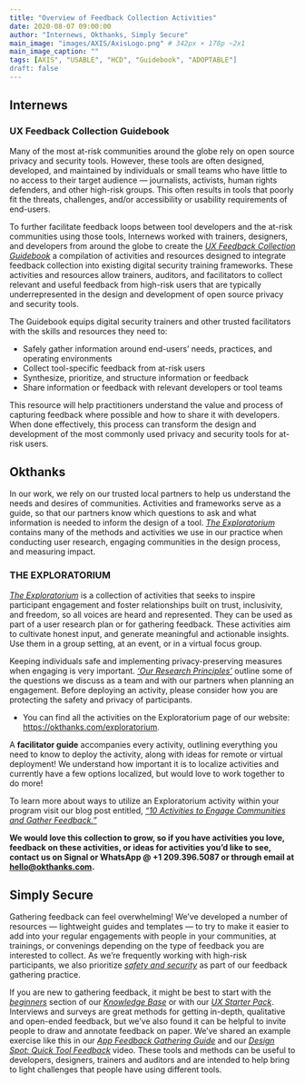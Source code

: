 ```yaml
---
title: "Overview of Feedback Collection Activities"
date: 2020-08-07 09:00:00
author: "Internews, Okthanks, Simply Secure"
main_image: "images/AXIS/AxisLogo.png" # 342px × 178p ~2x1
main_image_caption: ""
tags: [AXIS", "USABLE", "HCD", "Guidebook", "ADOPTABLE"]
draft: false
---
```


## Internews

### UX Feedback Collection Guidebook

Many of the most at-risk communities around the globe rely on open source privacy and security tools. However, these tools are often designed, developed, and maintained by individuals or small teams who have little to no access to their target audience — journalists, activists, human rights defenders, and other high-risk groups. This often results in tools that poorly fit the threats, challenges, and/or accessibility or usability requirements of end-users.

To further facilitate feedback loops between tool developers and the at-risk communities using those tools, Internews worked with trainers, designers, and developers from around the globe to create the *[UX Feedback Collection Guidebook](https://usable.tools/guidebook/)* a compilation of activities and resources designed to integrate feedback collection into existing digital security training frameworks. These activities and resources allow trainers, auditors, and facilitators to collect relevant and useful feedback from high-risk users that are typically underrepresented in the design and development of open source privacy and security tools.

The Guidebook equips digital security trainers and other trusted facilitators with the skills and resources they need to:

- Safely gather information around end-users’ needs, practices, and operating environments
- Collect tool-specific feedback from at-risk users
- Synthesize, prioritize, and structure information or feedback
- Share information or feedback with relevant developers or tool teams

This resource will help practitioners understand the value and process of capturing feedback where possible and how to share it with developers. When done effectively, this process can transform the design and development of the most commonly used privacy and security tools for at-risk users.

## Okthanks

In our work, we rely on our trusted local partners to help us understand the needs and desires of communities. Activities and frameworks serve as a guide, so that our partners know which questions to ask and what information is needed to inform the design of a tool. *[The Exploratorium](https://www.okthanks.com/exploratorium)* contains many of the methods and activities we use in our practice when conducting user research, engaging communities in the design process, and measuring impact.

### THE EXPLORATORIUM

*[The Exploratorium](https://www.okthanks.com/exploratorium)* is a collection of activities that seeks to inspire participant engagement and foster relationships built on trust, inclusivity, and freedom, so all voices are heard and represented. They can be used as part of a user research plan or for gathering feedback. These activities aim to cultivate honest input, and generate meaningful and actionable insights. Use them in a group setting, at an event, or in a virtual focus group.

Keeping individuals safe and implementing privacy-preserving measures when engaging is very important. *[‘Our Research Principles’](https://okthanks.com/our-research-principles)* outline some of the questions we discuss as a team and with our partners when planning an engagement. Before deploying an activity, please consider how you are protecting the safety and privacy of participants.

- You can find all the activities on the Exploratorium page of our website: https://okthanks.com/exploratorium.

A **facilitator guide** accompanies every activity, outlining everything you need to know to deploy the activity, along with ideas for remote or virtual deployment! We understand how important it is to localize activities and currently have a few options localized, but would love to work together to do more!

To learn more about ways to utilize an Exploratorium activity within your program visit our blog post entitled, *[“10 Activities to Engage Communities and Gather Feedback.”](https://okthanks.com/blog/12activities-engage-communities-feedback-2019/8/23)*

**We would love this collection to grow, so if you have activities you love, feedback on these activities, or ideas for activities you’d like to see, contact us on Signal or WhatsApp @ +1 209.396.5087 or through email at hello@okthanks.com.**

## Simply Secure

Gathering feedback can feel overwhelming! We’ve developed a number of resources — lightweight guides and templates — to try to make it easier to add into your regular engagements with people in your communities, at trainings, or convenings depending on the type of feedback you are interested to collect. As we’re frequently working with high-risk participants, we also prioritize *[safety and security](https://simplysecure.org/blog/design-spot-high-risk-research)* as part of our feedback gathering practice.  

If you are new to gathering feedback, it might be best to start with the *[beginners](https://simplysecure.org/knowledge-base/beginners/)* section of our *[Knowledge Base](https://simplysecure.org/knowledge-base/)* or with our *[UX Starter Pack](https://simplysecure.org/ux-starter-pack/)*. Interviews and surveys are great methods for getting in-depth, qualitative and open-ended feedback, but we’ve also found it can be helpful to invite people to draw and annotate feedback on paper. We’ve shared an example exercise like this in our *[App Feedback Gathering Guide](https://simplysecure.org/blog/feedback-gathering-guide)* and our *[Design Spot: Quick Tool Feedback](https://simplysecure.org/blog/design-spot-tool-feedback)* video. These tools and methods can be useful to developers, designers, trainers and auditors and are intended to help bring to light challenges that people have using different tools.
